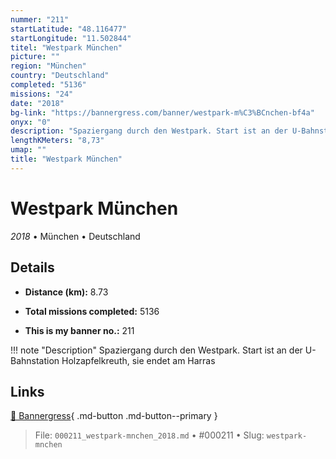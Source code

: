 ```yaml
---
nummer: "211"
startLatitude: "48.116477"
startLongitude: "11.502844"
titel: "Westpark München"
picture: ""
region: "München"
country: "Deutschland"
completed: "5136"
missions: "24"
date: "2018"
bg-link: "https://bannergress.com/banner/westpark-m%C3%BCnchen-bf4a"
onyx: "0"
description: "Spaziergang durch den Westpark. Start ist an der U-Bahnstation Holzapfelkreuth, sie endet am Harras"
lengthKMeters: "8,73"
umap: ""
title: "Westpark München"
---
```

# Westpark München

*2018* • München • Deutschland



## Details
- **Distance (km):** 8.73

- **Total missions completed:** 5136
- **This is my banner no.:** 211


!!! note "Description"
    Spaziergang durch den Westpark. Start ist an der U-Bahnstation Holzapfelkreuth, sie endet am Harras



## Links
[🔗 Bannergress](https://bannergress.com/banner/westpark-m%C3%BCnchen-bf4a){ .md-button .md-button--primary }



> File: `000211_westpark-mnchen_2018.md` • #000211 • Slug: `westpark-mnchen`

